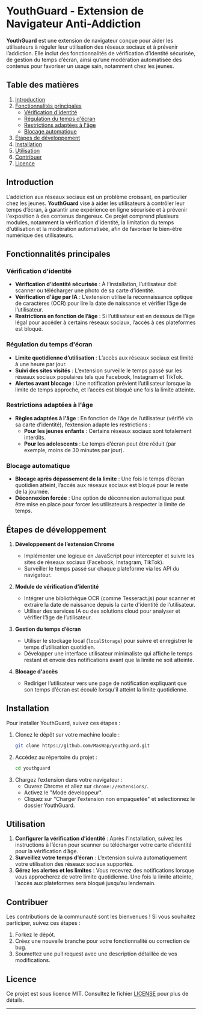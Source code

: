 # YouthGuard - Extension de Navigateur Anti-Addiction

**YouthGuard** est une extension de navigateur conçue pour aider les utilisateurs à réguler leur utilisation des réseaux sociaux et à prévenir l’addiction. Elle inclut des fonctionnalités de vérification d’identité sécurisée, de gestion du temps d’écran, ainsi qu’une modération automatisée des contenus pour favoriser un usage sain, notamment chez les jeunes.

## Table des matières
1. [Introduction](#introduction)
2. [Fonctionnalités principales](#fonctionnalités-principales)
   - [Vérification d'identité](#vérification-didentité)
   - [Régulation du temps d'écran](#régulation-du-temps-décran)
   - [Restrictions adaptées à l'âge](#restrictions-adaptées-à-lâge)
   - [Blocage automatique](#blocage-automatique)
3. [Étapes de développement](#étapes-de-développement)
4. [Installation](#installation)
5. [Utilisation](#utilisation)
6. [Contribuer](#contribuer)
7. [Licence](#licence)

## Introduction

L’addiction aux réseaux sociaux est un problème croissant, en particulier chez les jeunes. **YouthGuard** vise à aider les utilisateurs à contrôler leur temps d’écran, à garantir une expérience en ligne sécurisée et à prévenir l'exposition à des contenus dangereux. Ce projet comprend plusieurs modules, notamment la vérification d'identité, la limitation du temps d'utilisation et la modération automatisée, afin de favoriser le bien-être numérique des utilisateurs.

## Fonctionnalités principales

### Vérification d'identité
- **Vérification d’identité sécurisée** : À l’installation, l’utilisateur doit scanner ou télécharger une photo de sa carte d’identité.
- **Vérification d'âge par IA** : L’extension utilise la reconnaissance optique de caractères (OCR) pour lire la date de naissance et vérifier l’âge de l’utilisateur.
- **Restrictions en fonction de l’âge** : Si l’utilisateur est en dessous de l’âge légal pour accéder à certains réseaux sociaux, l’accès à ces plateformes est bloqué.

### Régulation du temps d'écran
- **Limite quotidienne d’utilisation** : L’accès aux réseaux sociaux est limité à une heure par jour.
- **Suivi des sites visités** : L’extension surveille le temps passé sur les réseaux sociaux populaires tels que Facebook, Instagram et TikTok.
- **Alertes avant blocage** : Une notification prévient l’utilisateur lorsque la limite de temps approche, et l’accès est bloqué une fois la limite atteinte.

### Restrictions adaptées à l'âge
- **Règles adaptées à l'âge** : En fonction de l’âge de l’utilisateur (vérifié via sa carte d’identité), l’extension adapte les restrictions :
  - **Pour les jeunes enfants** : Certains réseaux sociaux sont totalement interdits.
  - **Pour les adolescents** : Le temps d’écran peut être réduit (par exemple, moins de 30 minutes par jour).

### Blocage automatique
- **Blocage après dépassement de la limite** : Une fois le temps d’écran quotidien atteint, l’accès aux réseaux sociaux est bloqué pour le reste de la journée.
- **Déconnexion forcée** : Une option de déconnexion automatique peut être mise en place pour forcer les utilisateurs à respecter la limite de temps.

## Étapes de développement

1. **Développement de l’extension Chrome**
   - Implémenter une logique en JavaScript pour intercepter et suivre les sites de réseaux sociaux (Facebook, Instagram, TikTok).
   - Surveiller le temps passé sur chaque plateforme via les API du navigateur.

2. **Module de vérification d'identité**
   - Intégrer une bibliothèque OCR (comme Tesseract.js) pour scanner et extraire la date de naissance depuis la carte d'identité de l’utilisateur.
   - Utiliser des services IA ou des solutions cloud pour analyser et vérifier l’âge de l’utilisateur.

3. **Gestion du temps d’écran**
   - Utiliser le stockage local (`localStorage`) pour suivre et enregistrer le temps d’utilisation quotidien.
   - Développer une interface utilisateur minimaliste qui affiche le temps restant et envoie des notifications avant que la limite ne soit atteinte.

4. **Blocage d'accès**
   - Rediriger l’utilisateur vers une page de notification expliquant que son temps d’écran est écoulé lorsqu'il atteint la limite quotidienne.

## Installation

Pour installer YouthGuard, suivez ces étapes :
1. Clonez le dépôt sur votre machine locale :
   ```bash
   git clone https://github.com/MasWap/youthguard.git
   ```
2. Accédez au répertoire du projet :
   ```bash
   cd youthguard
   ```
3. Chargez l’extension dans votre navigateur :
   - Ouvrez Chrome et allez sur `chrome://extensions/`.
   - Activez le "Mode développeur".
   - Cliquez sur "Charger l’extension non empaquetée" et sélectionnez le dossier YouthGuard.

## Utilisation

1. **Configurer la vérification d’identité** : Après l’installation, suivez les instructions à l’écran pour scanner ou télécharger votre carte d’identité pour la vérification d’âge.
2. **Surveillez votre temps d’écran** : L’extension suivra automatiquement votre utilisation des réseaux sociaux supportés.
3. **Gérez les alertes et les limites** : Vous recevrez des notifications lorsque vous approcherez de votre limite quotidienne. Une fois la limite atteinte, l’accès aux plateformes sera bloqué jusqu’au lendemain.

## Contribuer

Les contributions de la communauté sont les bienvenues ! Si vous souhaitez participer, suivez ces étapes :
1. Forkez le dépôt.
2. Créez une nouvelle branche pour votre fonctionnalité ou correction de bug.
3. Soumettez une pull request avec une description détaillée de vos modifications.

## Licence

Ce projet est sous licence MIT. Consultez le fichier [LICENSE](LICENSE) pour plus de détails.

---